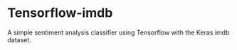 # Tensorflow-imdb
A simple sentiment analysis classifier using Tensorflow with the Keras imdb dataset. 

